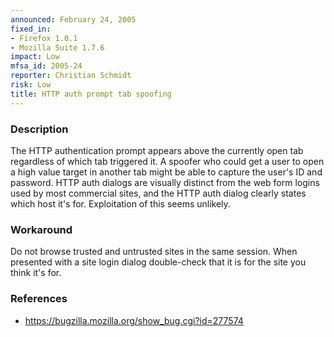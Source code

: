 ```yaml
---
announced: February 24, 2005
fixed_in:
- Firefox 1.0.1
- Mozilla Suite 1.7.6
impact: Low
mfsa_id: 2005-24
reporter: Christian Schmidt
risk: Low
title: HTTP auth prompt tab spoofing
---
```


<h3>Description</h3>

<p>The HTTP authentication prompt appears above the currently open tab
regardless of which tab triggered it. A spoofer who could get a user
to open a high value target in another tab might be able to capture the
user's ID and password. HTTP auth dialogs are visually distinct from the
web form logins used by most commercial sites, and the HTTP auth dialog
clearly states which host it's for. Exploitation of this seems unlikely.</p>

<h3>Workaround</h3>

<p>Do not browse trusted and untrusted sites in the same session. When
presented with a site login dialog double-check that it is for the
site you think it's for.</p>

<h3>References</h3>

<ul>
<li><a href="https://bugzilla.mozilla.org/show_bug.cgi?id=277574">
https://bugzilla.mozilla.org/show_bug.cgi?id=277574</a></li>
</ul>



